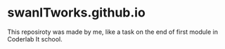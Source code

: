 # swanITworks.github.io

This reposiroty was made by me, like a task on the end of first module in Coderlab It school.
